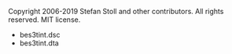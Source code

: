 Copyright 2006-2019 Stefan Stoll and other contributors. All rights reserved. MIT license.
- bes3tint.dsc
- bes3tint.dta 